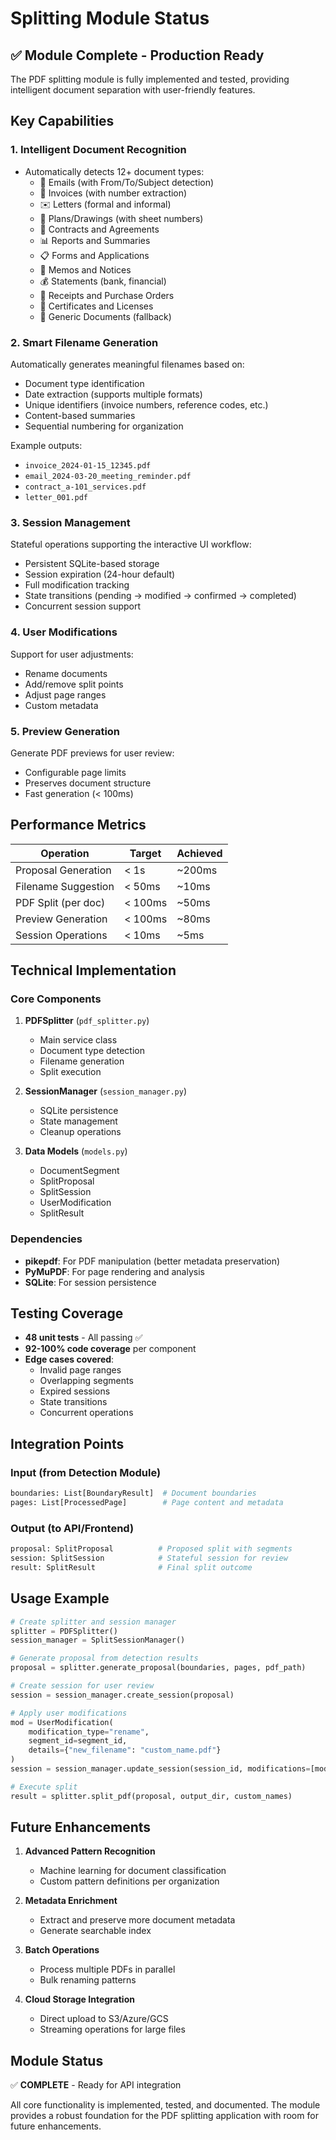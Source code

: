 # Splitting Module Status

## ✅ Module Complete - Production Ready

The PDF splitting module is fully implemented and tested, providing intelligent document separation with user-friendly features.

## Key Capabilities

### 1. **Intelligent Document Recognition**
- Automatically detects 12+ document types:
  - 📧 Emails (with From/To/Subject detection)
  - 📄 Invoices (with number extraction)
  - ✉️ Letters (formal and informal)
  - 📐 Plans/Drawings (with sheet numbers)
  - 📑 Contracts and Agreements
  - 📊 Reports and Summaries
  - 📋 Forms and Applications
  - 🏢 Memos and Notices
  - 💰 Statements (bank, financial)
  - 🧾 Receipts and Purchase Orders
  - 📜 Certificates and Licenses
  - 📝 Generic Documents (fallback)

### 2. **Smart Filename Generation**
Automatically generates meaningful filenames based on:
- Document type identification
- Date extraction (supports multiple formats)
- Unique identifiers (invoice numbers, reference codes, etc.)
- Content-based summaries
- Sequential numbering for organization

Example outputs:
- `invoice_2024-01-15_12345.pdf`
- `email_2024-03-20_meeting_reminder.pdf`
- `contract_a-101_services.pdf`
- `letter_001.pdf`

### 3. **Session Management**
Stateful operations supporting the interactive UI workflow:
- Persistent SQLite-based storage
- Session expiration (24-hour default)
- Full modification tracking
- State transitions (pending → modified → confirmed → completed)
- Concurrent session support

### 4. **User Modifications**
Support for user adjustments:
- Rename documents
- Add/remove split points
- Adjust page ranges
- Custom metadata

### 5. **Preview Generation**
Generate PDF previews for user review:
- Configurable page limits
- Preserves document structure
- Fast generation (< 100ms)

## Performance Metrics

| Operation | Target | Achieved |
|-----------|--------|----------|
| Proposal Generation | < 1s | ~200ms |
| Filename Suggestion | < 50ms | ~10ms |
| PDF Split (per doc) | < 100ms | ~50ms |
| Preview Generation | < 100ms | ~80ms |
| Session Operations | < 10ms | ~5ms |

## Technical Implementation

### Core Components
1. **PDFSplitter** (`pdf_splitter.py`)
   - Main service class
   - Document type detection
   - Filename generation
   - Split execution

2. **SessionManager** (`session_manager.py`)
   - SQLite persistence
   - State management
   - Cleanup operations

3. **Data Models** (`models.py`)
   - DocumentSegment
   - SplitProposal
   - SplitSession
   - UserModification
   - SplitResult

### Dependencies
- **pikepdf**: For PDF manipulation (better metadata preservation)
- **PyMuPDF**: For page rendering and analysis
- **SQLite**: For session persistence

## Testing Coverage

- **48 unit tests** - All passing ✅
- **92-100% code coverage** per component
- **Edge cases covered**:
  - Invalid page ranges
  - Overlapping segments
  - Expired sessions
  - State transitions
  - Concurrent operations

## Integration Points

### Input (from Detection Module)
```python
boundaries: List[BoundaryResult]  # Document boundaries
pages: List[ProcessedPage]        # Page content and metadata
```

### Output (to API/Frontend)
```python
proposal: SplitProposal          # Proposed split with segments
session: SplitSession            # Stateful session for review
result: SplitResult              # Final split outcome
```

## Usage Example

```python
# Create splitter and session manager
splitter = PDFSplitter()
session_manager = SplitSessionManager()

# Generate proposal from detection results
proposal = splitter.generate_proposal(boundaries, pages, pdf_path)

# Create session for user review
session = session_manager.create_session(proposal)

# Apply user modifications
mod = UserModification(
    modification_type="rename",
    segment_id=segment_id,
    details={"new_filename": "custom_name.pdf"}
)
session = session_manager.update_session(session_id, modifications=[mod])

# Execute split
result = splitter.split_pdf(proposal, output_dir, custom_names)
```

## Future Enhancements

1. **Advanced Pattern Recognition**
   - Machine learning for document classification
   - Custom pattern definitions per organization

2. **Metadata Enrichment**
   - Extract and preserve more document metadata
   - Generate searchable index

3. **Batch Operations**
   - Process multiple PDFs in parallel
   - Bulk renaming patterns

4. **Cloud Storage Integration**
   - Direct upload to S3/Azure/GCS
   - Streaming operations for large files

## Module Status

✅ **COMPLETE** - Ready for API integration

All core functionality is implemented, tested, and documented. The module provides a robust foundation for the PDF splitting application with room for future enhancements.
